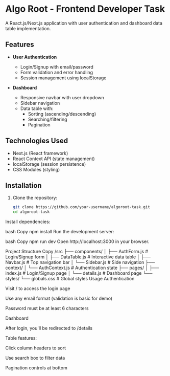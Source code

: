 # Algo Root - Frontend Developer Task

A React.js/Next.js application with user authentication and dashboard data table implementation.

## Features

- **User Authentication**
  - Login/Signup with email/password
  - Form validation and error handling
  - Session management using localStorage

- **Dashboard**
  - Responsive navbar with user dropdown
  - Sidebar navigation
  - Data table with:
    - Sorting (ascending/descending)
    - Searching/filtering
    - Pagination

## Technologies Used

- Next.js (React framework)
- React Context API (state management)
- localStorage (session persistence)
- CSS Modules (styling)

## Installation

1. Clone the repository:
   ```bash
   git clone https://github.com/your-username/algoroot-task.git
   cd algoroot-task

Install dependencies:

bash
Copy
npm install
Run the development server:

bash
Copy
npm run dev
Open http://localhost:3000 in your browser.

Project Structure
Copy
/src
├── components/
│   ├── AuthForm.js      # Login/Signup form
│   ├── DataTable.js     # Interactive data table
│   ├── Navbar.js        # Top navigation bar
│   └── Sidebar.js       # Side navigation
├── context/
│   └── AuthContext.js   # Authentication state
├── pages/
│   ├── index.js         # Login/Signup page
│   └── details.js       # Dashboard page
└── styles/
    └── globals.css      # Global styles
Usage
Authentication

Visit / to access the login page

Use any email format (validation is basic for demo)

Password must be at least 6 characters

Dashboard

After login, you'll be redirected to /details

Table features:

Click column headers to sort

Use search box to filter data

Pagination controls at bottom
